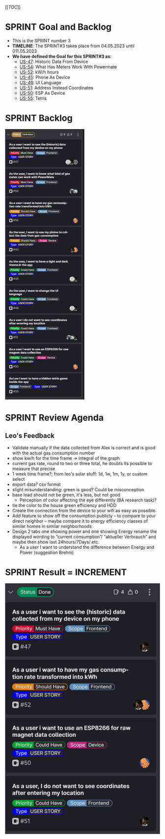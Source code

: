 [[_TOC_]]

# SPRINT Goal and Backlog 
- This is the SPRINT number 3
- **TIMELINE**: The SPRINT#3 takes place from 04.05.2023 until 011.05.2023
- **We have defined the Goal for this SPRINT#3 as**: 
  - [US-47](https://gitlab.lrz.de/studi_projects/2023ss_d3i/pc1_umweltinstitut/scrum_management/-/issues/47): Historic Data From Device
  - [US-54](https://gitlab.lrz.de/studi_projects/2023ss_d3i/pc1_umweltinstitut/scrum_management/-/issues/54): What Has Meters Work With Powermate
  - [US-52](https://gitlab.lrz.de/studi_projects/2023ss_d3i/pc1_umweltinstitut/scrum_management/-/issues/52): kW/h hours
  - [US-45](https://gitlab.lrz.de/studi_projects/2023ss_d3i/pc1_umweltinstitut/scrum_management/-/issues/45): Phone As Device
  - [US-46](https://gitlab.lrz.de/studi_projects/2023ss_d3i/pc1_umweltinstitut/scrum_management/-/issues/46): UI Language
  - [US-51](https://gitlab.lrz.de/studi_projects/2023ss_d3i/pc1_umweltinstitut/scrum_management/-/issues/51): Address Instead Coordinates
  - [US-50](https://gitlab.lrz.de/studi_projects/2023ss_d3i/pc1_umweltinstitut/scrum_management/-/issues/50): ESP As Device
  - [US-55](https://gitlab.lrz.de/studi_projects/2023ss_d3i/pc1_umweltinstitut/scrum_management/-/issues/55): Tetris

# SPRINT Backlog  
![](images/sprint3-backlog.png)

# SPRINT Review Agenda
## Leo's Feedback
- Validate manually if the data collected from Alex is correct and is good with the actual gas consumption number
- show kw/h for the time frame -> integral of the graph
- current gas rate, round to two or three total, he doubts its possible to measure that precise
- 1 week time frame?; from leo's solar stuff: 1d, 1w, 1m, 1y, or custom select
- export data? csv format
- slight misunderstanding: green is good? Could be misconception
- base load should not be green, it's less, but not good
  - Perception of color affecting the eye differently (BA research task)?
- tie the color to the house green efficiency and HDD
- Create the connection from the device to your wifi as easy as possible.
- Add feature to show off the consumption publicly – to compare to your direct neighbor – maybe compare it to energy efficiency classes of similar homes in similar neighborhoods
- Design 2 tabs one showing power and one showing Energy 
rename the displayed wording to “current consumption”/ “aktueller Verbrauch” and maybe then show last 24hours/7Days/ etc.
  - As a user I want to understand the difference between Energy and Power (suggestion Brehm)

# SPRINT Result = INCREMENT
![](images/sprint3-done.png)